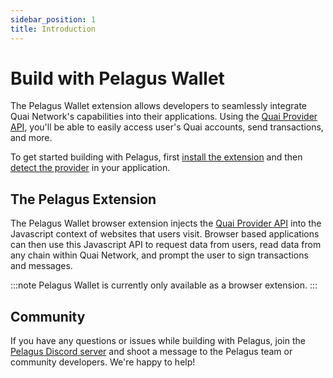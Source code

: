 ```yaml
---
sidebar_position: 1
title: Introduction
---
```


# Build with Pelagus Wallet

The Pelagus Wallet extension allows developers to seamlessly integrate Quai Network's capabilities into their applications. Using the [Quai Provider API](./api/quai-provider.md), you'll be able to easily access user's Quai accounts, send transactions, and more.

To get started building with Pelagus, first [install the extension](../wallet/use-pelagus/installation.md) and then [detect the provider](./get-started/detecting-pelagus.md) in your application.

## The Pelagus Extension

The Pelagus Wallet browser extension injects the [Quai Provider API](./api/quai-provider.md) into the Javascript context of websites that users visit. Browser based applications can then use this Javascript API to request data from users, read data from any chain within Quai Network, and prompt the user to sign transactions and messages.

:::note
Pelagus Wallet is currently only available as a browser extension.
:::

## Community

If you have any questions or issues while building with Pelagus, join the [Pelagus Discord server](https://discord.gg/UUTfPKfRrh) and shoot a message to the Pelagus team or community developers. We're happy to help!
